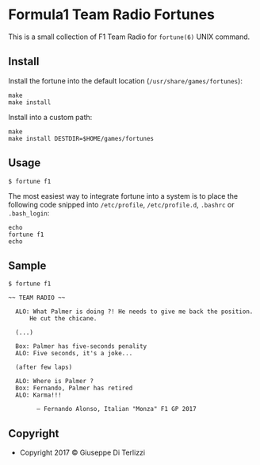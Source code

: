 # Formula1 Team Radio Fortunes

This is a small collection of F1 Team Radio for `fortune(6)` UNIX command.

## Install

Install the fortune into the default location (`/usr/share/games/fortunes`):

    make
    make install

Install into a custom path:

    make
    make install DESTDIR=$HOME/games/fortunes

## Usage

    $ fortune f1

The most easiest way to integrate fortune into a system is to place the following code snipped into `/etc/profile`, `/etc/profile.d`, `.bashrc` or `.bash_login`:

    echo
    fortune f1
    echo

## Sample

    $ fortune f1

    ~~ TEAM RADIO ~~

      ALO: What Palmer is doing ?! He needs to give me back the position.
          He cut the chicane.

      (...)

      Box: Palmer has five-seconds penality
      ALO: Five seconds, it's a joke...

      (after few laps)

      ALO: Where is Palmer ?
      Box: Fernando, Palmer has retired
      ALO: Karma!!!

            ― Fernando Alonso, Italian "Monza" F1 GP 2017


## Copyright

 - Copyright 2017 © Giuseppe Di Terlizzi

